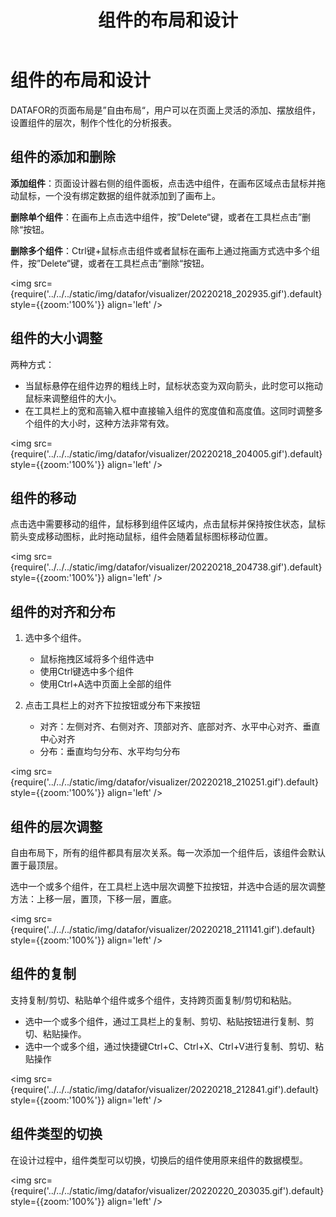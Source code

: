 ﻿---
id: sjfxyksh-zjdbjsj
title: 组件的布局和设计
sidebar_position: 2
---

# 组件的布局和设计

DATAFOR的页面布局是”自由布局“，用户可以在页面上灵活的添加、摆放组件，设置组件的层次，制作个性化的分析报表。

## 组件的添加和删除

**添加组件**：页面设计器右侧的组件面板，点击选中组件，在画布区域点击鼠标并拖动鼠标，一个没有绑定数据的组件就添加到了画布上。

**删除单个组件**：在画布上点击选中组件，按”Delete“键，或者在工具栏点击”删除“按钮。

**删除多个组件**：Ctrl键+鼠标点击组件或者鼠标在画布上通过拖画方式选中多个组件，按”Delete“键，或者在工具栏点击”删除“按钮。

<img src={require('../../../static/img/datafor/visualizer/20220218_202935.gif').default} 
  style={{zoom:'100%'}}
  align='left'
/> 
<div style={{clear:"both"}}></div>

## 组件的大小调整

两种方式：

- 当鼠标悬停在组件边界的粗线上时，鼠标状态变为双向箭头，此时您可以拖动鼠标来调整组件的大小。
- 在工具栏上的宽和高输入框中直接输入组件的宽度值和高度值。这同时调整多个组件的大小时，这种方法非常有效。

<img src={require('../../../static/img/datafor/visualizer/20220218_204005.gif').default} 
  style={{zoom:'100%'}}
  align='left'
/> 
<div style={{clear:"both"}}></div>

## 组件的移动

点击选中需要移动的组件，鼠标移到组件区域内，点击鼠标并保持按住状态，鼠标箭头变成移动图标，此时拖动鼠标，组件会随着鼠标图标移动位置。

<img src={require('../../../static/img/datafor/visualizer/20220218_204738.gif').default} 
  style={{zoom:'100%'}}
  align='left'
/> 
<div style={{clear:"both"}}></div>

## 组件的对齐和分布

1. 选中多个组件。

   - 鼠标拖拽区域将多个组件选中
   - 使用Ctrl键选中多个组件
   - 使用Ctrl+A选中页面上全部的组件

 2. 点击工具栏上的对齐下拉按钮或分布下来按钮

       - 对齐：左侧对齐、右侧对齐、顶部对齐、底部对齐、水平中心对齐、垂直中心对齐
       - 分布：垂直均匀分布、水平均匀分布

<img src={require('../../../static/img/datafor/visualizer/20220218_210251.gif').default} 
  style={{zoom:'100%'}}
  align='left'
/> 
<div style={{clear:"both"}}></div>

## 组件的层次调整

自由布局下，所有的组件都具有层次关系。每一次添加一个组件后，该组件会默认置于最顶层。

选中一个或多个组件，在工具栏上选中层次调整下拉按钮，并选中合适的层次调整方法：上移一层，置顶，下移一层，置底。

<img src={require('../../../static/img/datafor/visualizer/20220218_211141.gif').default} 
  style={{zoom:'100%'}}
  align='left'
/> 
<div style={{clear:"both"}}></div>


## 组件的复制

支持复制/剪切、粘贴单个组件或多个组件，支持跨页面复制/剪切和粘贴。

- 选中一个或多个组件，通过工具栏上的复制、剪切、粘贴按钮进行复制、剪切、粘贴操作。
- 选中一个或多个组，通过快捷键Ctrl+C、Ctrl+X、Ctrl+V进行复制、剪切、粘贴操作

<img src={require('../../../static/img/datafor/visualizer/20220218_212841.gif').default} 
  style={{zoom:'100%'}}
  align='left'
/> 
<div style={{clear:"both"}}></div>

## 组件类型的切换

在设计过程中，组件类型可以切换，切换后的组件使用原来组件的数据模型。

<img src={require('../../../static/img/datafor/visualizer/20220220_203035.gif').default} 
  style={{zoom:'100%'}}
  align='left'
/> 
<div style={{clear:"both"}}></div>